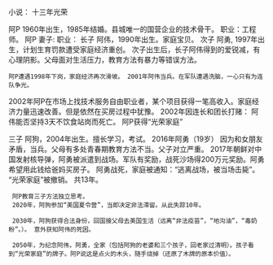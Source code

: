 小说：  十三年光荣

阿P 1960年出生，1985年结婚。县城唯一的国营企业的技术骨干。
    职业：工程师。
阿P 妻子:
    职业：
长子 阿伟，1990年出生。家庭宝贝。
次子 阿勇, 1997年出生，计划生育罚款遭受家庭经济重创。
    次子出生后，长子阿伟得到的爱锐减，有心理阴影。父母面对生活压力，教育方法有暴力等错误方法。

    阿P遭遇1998年下岗，家庭经济再次滑坡。 2001年阿伟当兵。在军队遭遇洗脑，一心只有为连队争光。
    

2002年阿P在市场上找技术服务自由职业者，某个项目获得一笔高收入。家庭经济力量迅速改善。但是依然在买房过程中犹豫。
2002年因连长和团长打赌： 阿伟能否坚持3天不饮食站岗而死亡。 阿P获得“光荣家庭”

三子 阿狗，2004年出生。擅长学习，考试。
2016年阿勇（19岁） 因为和女朋友矛盾，当兵。父母有多处青春期教育方法不当。父子对立严重。
2017年朝鲜对中国发射核导弹，阿勇被派遣到战场。军队有奖励，战死沙场得200万元奖励。阿勇希望用此钱给爸妈买房子。
     阿勇战死，家庭被通知：“逃离战场，被当场击毙”。 “光荣家庭”被撤销。 共13年。
     
     阿P教育三子方法独立思考。
     2020年，阿狗参加“美国夏令营”，当即决定非法滞留。从此失踪10年。
     
     2030年，阿狗获得合法身份，回国接父母去美国生活（远离“非法疫苗”，“地沟油”，“毒奶粉”。）。 意外获知阿伟的死因。
     
     2050年，为纪念阿伟，阿勇，全家（包括阿狗的老婆和三个孩子，回老家过清明）。孩子看到“光荣家庭”的牌子。阿P说这是点火的木头，随手烧掉（还原了木牌的原本价值）。
     
     
     


    
